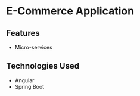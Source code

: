 # E-Commerce Application

## Features
* Micro-services

## Technologies Used
* Angular
* Spring Boot
